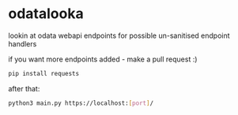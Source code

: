 # odatalooka
lookin at odata webapi endpoints for possible un-sanitised endpoint handlers 

if you want more endpoints added - make a pull request :)


```bash
pip install requests
```

after that:
```bash
python3 main.py https://localhost:[port]/
```

